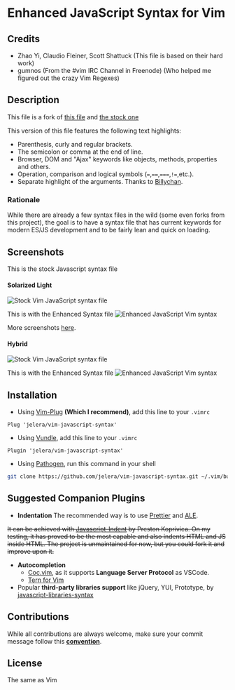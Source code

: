 # Enhanced JavaScript Syntax for Vim

## Credits
- Zhao Yi, Claudio Fleiner, Scott Shattuck (This file is based on their hard work)
- gumnos (From the #vim IRC Channel in Freenode) (Who helped me figured out the
  crazy Vim Regexes)

## Description
This file is a fork of [this file](http://www.vim.org/scripts/script.php?script_id=1491)
and [the stock one](http://fleiner.com/vim/download.html)

This version of this file features the following text highlights:

- Parenthesis, curly and regular brackets.
- The semicolon or comma at the end of line.
- Browser, DOM and "Ajax" keywords like objects, methods, properties and others.
- Operation, comparison and logical symbols (`=`,`==`,`===`,`!=`,etc.).
- Separate highlight of the arguments. Thanks to [Billychan](https://github.com/jelera/vim-javascript-syntax/commit/b03f40ff6ddf605ac146634a651632d6c1e8a50b).

### Rationale
While there are already a few syntax files in the wild (some even forks from this project), the goal is to have a syntax file that has current keywords for modern ES/JS development and to be fairly lean and quick on loading.

##  Screenshots
This is the stock Javascript syntax file
#### Solarized Light
![Stock Vim JavaScript syntax file](http://i.imgur.com/FCVLMgl.png)

This is with the Enhanced Syntax file
![Enhanced JavaScript Vim syntax](http://i.imgur.com/yGY3Cmm.png)

More screenshots [here](http://imgur.com/a/7bnu3).

#### Hybrid
![Stock Vim JavaScript syntax file](http://i.imgur.com/cGb3EjH.png)

This is with the Enhanced Syntax file
![Enhanced JavaScript Vim syntax](http://i.imgur.com/cmgdlO6.png)

## Installation
- Using [Vim-Plug](https://github.com/junegunn/vim-plug) **(Which I recommend)**,
  add this line to your `.vimrc`

```vim
Plug 'jelera/vim-javascript-syntax'
```

- Using [Vundle](https://github.com/gmarik/vundle),
  add this line to your `.vimrc`

```vim
Plugin 'jelera/vim-javascript-syntax'
```

- Using [Pathogen](https://github.com/tpope/vim-pathogen),
  run this command in your shell

```bash
git clone https://github.com/jelera/vim-javascript-syntax.git ~/.vim/bundle/vim-javascript-syntax
```

## Suggested Companion Plugins
- **Indentation**
The recommended way is to use [Prettier](https://prettier.io/docs/en/vim.html) and [ALE](https://github.com/dense-analysis/ale).

~~It can be achieved with [Javascript-Indent](https://github.com/vim-scripts/JavaScript-Indent) by Preston Koprivica. On my testing, it has proved to be the most capable and also indents HTML and JS inside HTML.
The project is unmaintained for now, but you could fork it and improve upon it.~~
- **Autocompletion**
  - [Coc.vim](https://github.com/neoclide/coc.nvim),  as it supports **Language Server Protocol** as VSCode.
  - [Tern for Vim](https://github.com/marijnh/tern_for_vim)
- Popular **third-party libraries support** like jQuery, YUI, Prototype, by [javascript-libraries-syntax](https://github.com/othree/javascript-libraries-syntax.vim)

## Contributions
While all contributions are always welcome, make sure your commit message follow this
[**convention**](http://tbaggery.com/2008/04/19/a-note-about-git-commit-messages.html).

## License
The same as Vim
